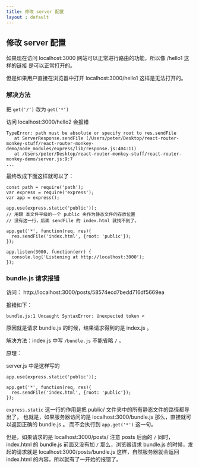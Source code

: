 ```yaml
---
title: 修改 server 配置
layout : default
---
```


## 修改 server 配置

如果现在访问 localhost:3000 网站可以正常进行路由的功能，所以像 /hello1 这样的链接
是可以正常打开的。

但是如果用户直接在浏览器中打开 localhost:3000/hello1 这样是无法打开的。

### 解决方法

把 `get('/')` 改为 `get('*')`

访问 localhost:3000/hello2 会报错

```
TypeError: path must be absolute or specify root to res.sendFile
   at ServerResponse.sendFile (/Users/peter/Desktop/react-router-monkey-stuff/react-router-monkey-demo/node_modules/express/lib/response.js:404:11)
   at /Users/peter/Desktop/react-router-monkey-stuff/react-router-monkey-demo/server.js:9:7
...

```


最终改成下面这样就可以了：

```
const path = require('path');
var express = require('express');
var app = express();

app.use(express.static('public'));
// 用跟 本文件平级的一个 public 夹作为静态文件的存放位置
// 没有这一行，后面 sendFile 的 index.html 就找不到了。

app.get('*', function(req, res){
  res.sendFile('index.html', {root: 'public'});
});

app.listen(3000, function(err) {
  console.log('Listening at http://localhost:3000');
});
```


### bundle.js 请求报错

访问： http://localhost:3000/posts/58574ecd7bedd716df5669ea

报错如下：

```
bundle.js:1 Uncaught SyntaxError: Unexpected token <
```

原因就是请求 bundle.js 的时候，结果请求得到的是 index.js 。

解决方法：index.js 中写 `/bundle.js` 不能省略 `/` 。

原理：

server.js 中是这样写的

```
app.use(express.static('public'));

app.get('*', function(req, res){
  res.sendFile('index.html', {root: 'public'});
});
```

`express.static` 这一行的作用是把 public/ 文件夹中的所有静态文件的路径都导出了，
也就是，如果服务器访问的是 localhost:3000/bundle.js 那么，直接就可以返回正确的 bundle.js 。
而不会执行到 `app.get('*')` 这一句。

但是，如果请求的是 localhost:3000/posts/ 注意 posts 后面的 `/` 同时，index.html 的 bundle.js
前面又没有加 `/` 那么，浏览器请求 bundle.js 的时候，发起的请求就是 localhost:3000/posts/bundle.js
这样，自然服务器就会返回 index.html 的内容，所以就有了一开始的报错了。
